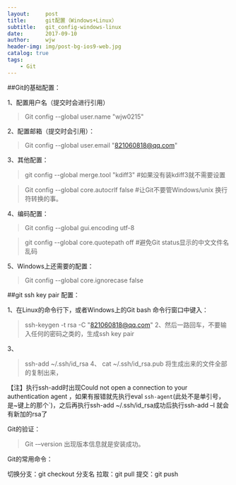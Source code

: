 ```yaml
---
layout:     post
title:      git配置（Windows+Linux）
subtitle:   git_config-windows-linux
date:       2017-09-10
author:     wjw
header-img: img/post-bg-ios9-web.jpg
catalog: true
tags:
    - Git
---
```

##Git的基础配置：

1、配置用户名（提交时会进行引用）
>Git config --global user.name "wjw0215"

2、配置邮箱（提交时会引用）：
>Git config --global user.email "821060818@qq.com"

3、其他配置：
>git config --global merge.tool "kdiff3"
#如果没有装kdiff3就不需要设置

>Git config --global core.autocrlf false
#让Git不要管Windows/unix 换行符转换的事。

 
4、编码配置：
>Git config --global gui.encoding utf-8

>git config --global core.quotepath off
#避免Git status显示的中文文件名乱码

5、Windows上还需要的配置：
>Git config --global core.ignorecase false
 

##git ssh key pair 配置：

1、在Linux的命令行下，或者Windows上的Git bash 命令行窗口中键入：
>ssh-keygen -t rsa -C "821060818@qq.com"
2、然后一路回车，不要输入任何的密码之类的，生成ssh key pair

3、
>ssh-add ~/.ssh/id_rsa
4、
>cat ~/.ssh/id_rsa.pub
将生成出来的文件全部的复制出来，

【注】执行ssh-add时出现Could not open a connection to your authentication agent ，如果有报错就先执行eval `ssh-agent`(此处不是单引号，是~键上的那个`)，之后再执行ssh-add ~/.ssh/id_rsa成功后执行ssh-add –l 就会有新加的rsa了

 

Git的验证：

>Git -–version 出现版本信息就是安装成功。

Git的常用命令：

 切换分支：git checkout 分支名
 拉取：git pull
 提交：git push